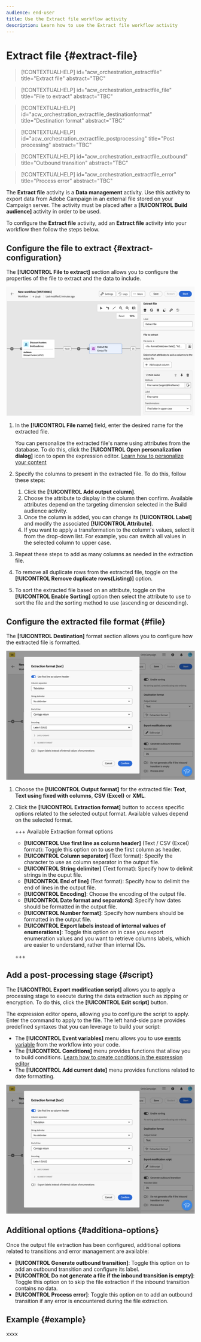 ```yaml
---
audience: end-user
title: Use the Extract file workflow activity
description: Learn how to use the Extract file workflow activity
---
```

# Extract file {#extract-file}

>[!CONTEXTUALHELP]
>id="acw_orchestration_extractfile"
>title="Extract file"
>abstract="TBC"

>[!CONTEXTUALHELP]
>id="acw_orchestration_extractfile_file"
>title="File to extract"
>abstract="TBC"

>[!CONTEXTUALHELP]
>id="acw_orchestration_extractfile_destinationformat"
>title="Destination format"
>abstract="TBC"

>[!CONTEXTUALHELP]
>id="acw_orchestration_extractfile_postprocessing"
>title="Post processing"
>abstract="TBC"

>[!CONTEXTUALHELP]
>id="acw_orchestration_extractfile_outbound"
>title="Outbound transition"
>abstract="TBC"

>[!CONTEXTUALHELP]
>id="acw_orchestration_extractfile_error"
>title="Process error"
>abstract="TBC"

The **Extract file** activity is a **Data management** activity. Use this activity to export data from Adobe Campaign in an external file stored on your Campaign server. The activity must be placed after a **[!UICONTROL Build audience]** activity in order to be used.

To configure the **Extract file** activity, add an **Extract file** activity into your workflow then follow the steps below.

## Configure the file to extract {#extract-configuration}

The **[!UICONTROL File to extract]** section allows you to configure the properties of the file to extract and the data to include. 

![](../assets/extract-file-file.png)

1. In the **[!UICONTROL File name]** field, enter the desired name for the extracted file.

    You can personalize the extracted file's name using attributes from the database. To do this, click the **[!UICONTROL Open personalization dialog]** icon to open the expression editor. [Learn how to personalize your content](../personalization/personalize.md)

1. Specify the columns to present in the extracted file. To do this, follow these steps:

    1. Click the **[!UICONTROL Add output column]**.
    1. Choose the attribute to display in the column then confirm. Available attributes depend on the targeting dimension selected in the Build audience activity.   
    1. Once the column is added, you can change its **[!UICONTROL Label]** and modify the associated **[!UICONTROL Attribute]**.
    1. If you want to apply a transformation to the column's values, select it from the drop-down list. For example, you can switch all values in the selected column to upper case.

1. Repeat these steps to add as many columns as needed in the extraction file.

1. To remove all duplicate rows from the extracted file, toggle on the **[!UICONTROL Remove duplicate rows(Listing)]** option.

1. To sort the extracted file based on an attribute, toggle on the **[!UICONTROL Enable Sorting]** option then select the attribute to use to sort the file and the sorting method to use (ascending or descending).

## Configure the extracted file format {#file}

The **[!UICONTROL Destination]** format section allows you to configure how the extracted file is formatted.

![](../assets/extract-file-format.png)

1. Choose the **[!UICONTROL Output format]** for the extracted file: **Text**, **Text using fixed with columns**, **CSV (Excel)** or **XML**. 

1. Click the **[!UICONTROL Extraction format]** button to access specific options related to the selected output format. Available values depend on the selected format.

    +++ Available Extraction format options
    
    * **[!UICONTROL Use first line as column header]** (Text / CSV (Excel) format): Toggle this option on to use the first column as header.
    * **[!UICONTROL Column separator]** (Text format): Specify the character to use as column separator in the output file.
    * **[!UICONTROL String delimiter]** (Text format): Specify how to delimit strings in the ouput file.
    * **[!UICONTROL End of line]** (Text format): Specify how to delimit the end of lines in the output file.
    * **[!UICONTROL Encoding]**: Choose the encoding of the output file.
    * **[!UICONTROL Date format and separators]**: Specify how dates should be formatted in the output file.
    * **[!UICONTROL Number format]**: Specify how numbers should be formatted in the output file.
    * **[!UICONTROL Export labels instead of internal values of enumerations]**: Toggle this option on in case you export enumeration values and you want to retrieve columns labels, which are easier to understand, rather than internal IDs.

    +++

## Add a post-processing stage {#script}

The **[!UICONTROL Export modification script]** allows you to apply a processing stage to execute during the data extraction such as zipping or encryption. To do this, click the **[!UICONTROL Edit script]** button.

The expression editor opens, allowing you to configure the script to apply. Enter the command to apply to the file. The left hand-side pane provides predefined syntaxes that you can leverage to build your script:

* The **[!UICONTROL Event variables]** menu allows you to use [events variable](#event-variables) from the workflow into your code.
* The **[!UICONTROL Conditions]** menu provides functions that allow you to build conditions. [Learn how to create condtions in the expression editor](../../personalization/conditions.md#condition-perso-editor)
* The **[!UICONTROL Add current date]** menu provides functions related to date formatting.

![](../assets/extract-file-format.png)

## Additional options {#additiona-options}

Once the output file extraction has been configured, additional options related to transitions and error management are available: 

* **[!UICONTROL Generate outbound transition]**: Toggle this option on to add an outbound transition and configure its label.
* **[!UICONTROL Do not generate a file if the inbound transition is empty]**: Toggle this option on to skip the file extraction if the inbound transition contains no data.
* **[!UICONTROL Process error]**: Toggle this option on to add an outbound transition if any error is encountered during the file extraction.

## Example {#example}

xxxx
